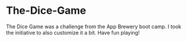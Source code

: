 # The-Dice-Game
The Dice Game was a challenge from the App Brewery boot camp. I took the initiative to also customize it a bit. Have fun playing!
